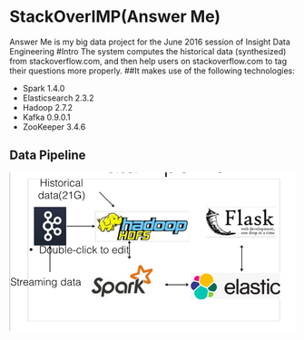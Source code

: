 # StackOverIMP(Answer Me)
Answer Me is my big data project for the June 2016 session of Insight Data Engineering
#Intro
The system computes the historical data (synthesized) from stackoverflow.com, and then help users on stackoverflow.com to tag their questions more properly.
##It makes use of the following technologies:
- Spark 1.4.0
- Elasticsearch 2.3.2
- Hadoop 2.7.2
- Kafka 0.9.0.1
- ZooKeeper 3.4.6

## Data Pipeline
![alt tag](./Datapipeline.png)
